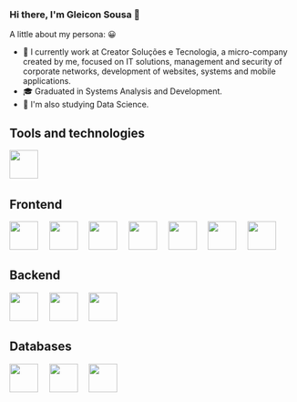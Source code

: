 ### Hi there, I'm Gleicon Sousa 👋

A little about my persona: 😀

- :dart:  I currently work at Creator Soluções e Tecnologia, a micro-company created by me, focused on IT solutions, management and security of corporate networks, development of websites, systems and mobile applications.
- :mortar_board: Graduated in Systems Analysis and Development.
- :green_book: I'm also studying Data Science.

## Tools and technologies
<img src="https://cdn.jsdelivr.net/gh/devicons/devicon/icons/javascript/javascript-original.svg" width="50" height="50" />&nbsp;&nbsp;&nbsp;
## Frontend
<img src="https://cdn.jsdelivr.net/gh/devicons/devicon/icons/html5/html5-original.svg" width="50" height="50" /> &nbsp;&nbsp;&nbsp; <img src="https://cdn.jsdelivr.net/gh/devicons/devicon/icons/css3/css3-original.svg" width="50" height="50" /> &nbsp;&nbsp;&nbsp; <img src="https://cdn.jsdelivr.net/gh/devicons/devicon/icons/sass/sass-original.svg" width="50" height="50" /> &nbsp;&nbsp;&nbsp; <img src="https://cdn.jsdelivr.net/gh/devicons/devicon/icons/bootstrap/bootstrap-original.svg" width="50" height="50" /> &nbsp;&nbsp;&nbsp;
<img src="https://cdn.jsdelivr.net/gh/devicons/devicon/icons/react/react-original.svg" width="50" height="50" /> &nbsp;&nbsp;&nbsp;
<img src="https://cdn.jsdelivr.net/gh/devicons/devicon/icons/angularjs/angularjs-plain.svg" width="50" height="50"/> &nbsp;&nbsp;&nbsp;
<img src="https://cdn.jsdelivr.net/gh/devicons/devicon/icons/nextjs/nextjs-original-wordmark.svg" width="50" height="50"/>

## Backend
<img src="https://cdn.jsdelivr.net/gh/devicons/devicon/icons/typescript/typescript-plain.svg" width="50" height="50" /> &nbsp;&nbsp;&nbsp;
<img src="https://cdn.jsdelivr.net/gh/devicons/devicon/icons/nodejs/nodejs-original-wordmark.svg" width="50" height="50"/> &nbsp;&nbsp;&nbsp;
<img src="https://cdn.jsdelivr.net/gh/devicons/devicon@latest/icons/nestjs/nestjs-original.svg" width="50" height="50"/> &nbsp;&nbsp;&nbsp;

## Databases
<img src="https://cdn.jsdelivr.net/gh/devicons/devicon/icons/postgresql/postgresql-plain-wordmark.svg" width="50" height="50"/> &nbsp;&nbsp;&nbsp;
<img src="https://cdn.jsdelivr.net/gh/devicons/devicon/icons/mongodb/mongodb-plain-wordmark.svg" height="50"/> &nbsp;&nbsp;&nbsp;
<img src="https://cdn.jsdelivr.net/gh/devicons/devicon@latest/icons/mysql/mysql-original.svg" height="50"/> &nbsp;&nbsp;&nbsp;
